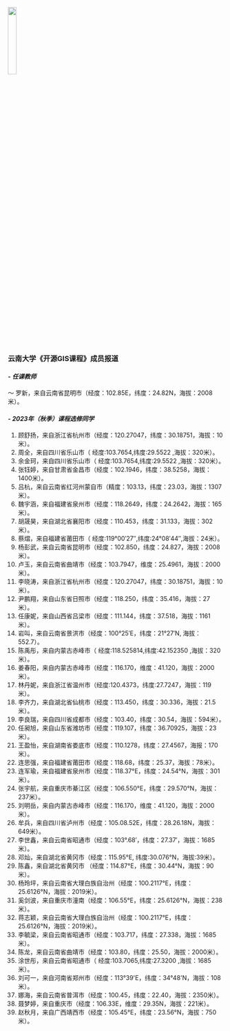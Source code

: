 
<!-- <div align='center'> --> 
<img src="../ynu_logo.png" width="20%" height="20%"> 
<!-- </div> -->      

### **云南大学《开源GIS课程》成员报道** 
#### - **_任课教师_** 
～ 罗新，来自云南省昆明市（经度：102.85E，纬度：24.82N，海拔：2008米）。

#### - **_2023年（秋季）课程选修同学_**
1. 顾舒扬，来自浙江省杭州市（经度：120.27047，纬度：30.18751，海拔：10米）。        
2. 周全，来自四川省乐山市（ 经度:103.7654,纬度:29.5522 ,海拔：320米）。    
3. 余金珂，来自四川省乐山市（ 经度:103.7654,纬度:29.5522 ,海拔：320米）。     
4. 张钰婷，来自甘肃省金昌市（经度：102.1946，纬度：38.5258，海拔：1400米）。     
5. 吕杭，来自云南省红河州蒙自市（精度：103.13，纬度：23.03，海拔：1307米）。        
6. 魏宇涵，来自福建省泉州市（经度：118.2649，纬度：24.2642，海拔：165米）。    
7. 胡晟昊，来自湖北省襄阳市（经度：110.453，纬度：31.133，海拔：302米）。     
8. 蔡熠，来自福建省莆田市（ 经度:119°00′27″,纬度:24°08′44″,海拔：24米）。    
9. 杨彭武，来自云南省昆明市（经度：102.850，纬度：24.827，海拔：2008米）。    
10. 卢玉，来自云南省曲靖市（经度：103.7947，维度：25.4961，海拔：2000米）。    
11. 李晓涛，来自浙江省杭州市（经度：120.27047，纬度：30.18751，海拔：10米）。       
12. 尹鹏翔，来自山东省日照市（经度：118.250，纬度：35.416，海拔：27米）。     
13. 任康妮，来自山西省吕梁市（经度：111.144，纬度：37.518，海拔：1161米）。    
14. 岩叫，来自云南省景洪市（经度：100°25′E，纬度：21°27′N, 海拔：552.7）。      
15. 陈禹彤，来自内蒙古赤峰市（ 经度:118.525814,纬度:42.152350 ,海拔：320米）。    
16. 姜春阳，来自内蒙古赤峰市（经度：116.170，维度：41.120，海拔：2000米）。    
17. 林丹妮，来自浙江省温州市（经度:120.4373，纬度:27.7247，海拔：119米）。       
18. 李齐力，来自湖北省仙桃市（经度：113.450，纬度：30.336，海拔：21.5米）。            
19. 李良瑞，来自四川省成都市（经度：103.40，纬度：30.54，海拔：594米）。    
20. 任昶旭，来自山东省潍坊市（经度：119.107，纬度：36.70925，海拔：23米）。    
21. 王盈怡，来自湖南省娄底市（经度：110.1278，纬度：27.4567，海报：170米）。     
22. 连思强，来自福建省莆田市（经度：118.68，纬度：25.37，海拔：78米）。    
23. 连军瑜，来自福建省泉州市（经度：118.37°E，纬度：24.54°N，海拔：301米）。    
24. 张宇航，来自重庆市綦江区（经度：106.550°E，纬度：29.570°N，海拔：237米）。    
25. 刘明岳，来自内蒙古赤峰市（经度：116.170，维度：41.120，海拔：2000米）。    
26. 牟兵，来自四川省泸州市（经度：105.08.52E，纬度：28.26.18N，海拔：649米）。       
27. 李世鑫，来自云南省昭通市（经度：103°.68′，纬度：27.37′，海拔：1685米）。     
28. 邓灿，来自湖北省黄冈市（经度：115.95°E, 纬度:30.076°N，海拔:39米）。    
29. 陈鑫，来自湖北省黄冈市 （经度：114.87°E，纬度：30.44°N，海拔：90米）。    
30. 杨玲坪，来自云南省大理白族自治州（经度：100.2117°E，纬度：25.6126°N，海拔：2019米）。     
31. 奚剑波，来自重庆市潼南（经度：106.55°E，纬度：25.6126°N，海拔：238米）。    
32. 蒋志颖，来自云南省大理白族自治州（经度：100.2117°E，纬度：25.6126°N，海拔：2019米）。       
33. 李毓梁，来自云南省昭通市（经度：103.717，纬度：27.338，海拔：1685米）。            
34. 陈龙，来自云南省曲靖市（经度：103.80，纬度：25.50，海拔：2000米）。      
35. 涂世彤，来自云南省昭通市（ 经度:103.7065,纬度:27.3200 ,海拔：1685米）。      
36. 刘可一，来自河南省郑州市（经度：113°39'E，纬度：34°48'N，海拔：108米）。              
37. 娜海，来自云南省普洱市（经度：100.45，纬度：22.40，海拔：2350米）。       
38. 聂梦婷，来自重庆市（经度：106.33E，维度：29.35N，海拔：221米）。     
39. 赵秋月，来自广西靖西市（经度：105.45°E，纬度：23.56°N，海拔：750米）。   



